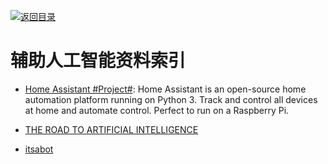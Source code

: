 [![返回目录](https://parg.co/UGo)](https://parg.co/b4z)

# 辅助人工智能资料索引

* [Home Assistant #Project#](https://home-assistant.io/): Home Assistant is an open-source home automation platform running on Python 3. Track and control all devices at home and automate control. Perfect to run on a Raspberry Pi.

- [THE ROAD TO ARTIFICIAL INTELLIGENCE](https://medium.com/snips-ai/the-road-to-artificial-intelligence-b2993424272f#.xd5pheutf)

- [itsabot](https://www.itsabot.org/)

